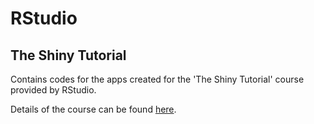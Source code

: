 # RStudio 

## The Shiny Tutorial

Contains codes for the apps created for the 'The Shiny Tutorial' course provided by RStudio.

Details of the course can be found [here](http://shiny.rstudio.com/tutorial/).
